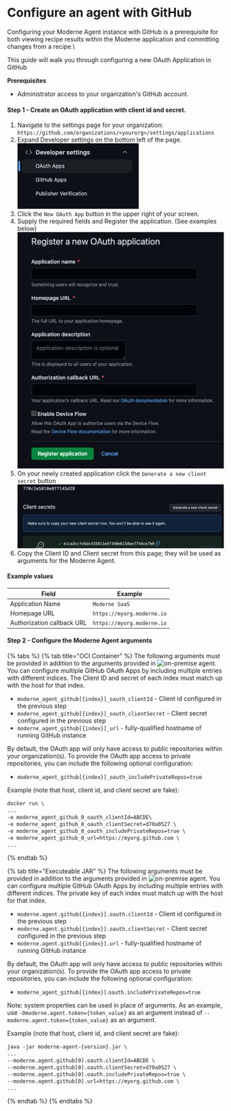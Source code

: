 # Configure an agent with GitHub

Configuring your Moderne Agent instance with GitHub is a prerequisite for both viewing recipe results within the Moderne application and committing changes from a recipe.\


This guide will walk you through configuring a new OAuth Application in GitHub

**Prerequisites**

* Administrator access to your organization's GitHub account.

#### Step 1 - Create an OAuth application with client id and secret.

1. Navigate to the settings page for your organization: `https://github.com/organizations/<yourorg>/settings/applications`
2. Expand Developer settings on the bottom left of the page.![](<../../.gitbook/assets/Screen Shot 2022-05-19 at 12.56.51 PM.png>)
3. Click the `New OAuth App` button in the upper right of your screen.
4. Supply the required fields and Register the application.  (See examples below)                                  ![](<../../.gitbook/assets/Screen Shot 2022-05-19 at 1.01.11 PM.png>)
5. On your newly created application click the `Generate a new client secret` button\
   ![](<../../.gitbook/assets/Screen Shot 2022-05-19 at 1.17.35 PM.png>)
6. Copy the Client ID and Client secret from this page; they will be used as arguments for the Moderne Agent. &#x20;

#### **Example values**

| Field                      | Example                    |
| -------------------------- | -------------------------- |
| Application Name           | `Moderne SaaS`             |
| Homepage URL               | `https://myorg.moderne.io` |
| Authorization callback URL | `https://myorg.moderne.io` |

#### Step 2 - Configure the Moderne Agent arguments

{% tabs %}
{% tab title="OCI Container" %}
The following arguments must be provided in addition to the arguments provided in ![on-premise agent](./). You can configure multiple GitHub OAuth Apps by including multiple entries with different indices. The Client ID and secret of each index must match up with the host for that index.

* `moderne_agent_github[{index}]_oauth_clientId` - Client id configured in the previous step
* `moderne_agent_github[{index}]_oauth_clientSecret` - Client secret configured in the previous step
* `moderne_agent_github[{index}]_url` - fully-qualified hostname of running GitHub instance

By default, the OAuth app will only have access to public repositories within your organization(s). To provide the OAuth app access to private repositories, you can include the following optional configuration:

* `moderne_agent_github[{index}]_oauth_includePrivateRepos=true`



Example (note that host, client id,  and client secret are fake):

```
docker run \
...
-e moderne_agent_github_0_oauth_clientId=ABCDE\
-e moderne_agent_github_0_oauth_clientSecret=d70a0527 \
-e moderne_agent_github_0_oauth_includePrivateRepos=true \
-e moderne_agent_github_0_url=https://myorg.github.com \
...
```
{% endtab %}

{% tab title="Executeable JAR" %}
The following arguments must be provided in addition to the arguments provided in ![on-premise agent](./). You can configure multiple GitHub OAuth Apps by including multiple entries with different indices. The private key of each index must match up with the host for that index.

* `moderne.agent.github[{index}].oauth.clientId` - Client id configured in the previous step
* `moderne.agent.github[{index}].oauth.clientSecret` - Client secret configured in the previous step
* `moderne.agent.github[{index}].url` - fully-qualified hostname of running GitHub instance



By default, the OAuth app will only have access to public repositories within your organization(s). To provide the OAuth app access to private repositories, you can include the following optional configuration:

* `moderne_agent_github[{index}]`.`oauth.includePrivateRepos=true`



Note: system properties can be used in place of arguments. As an example, use `-Dmoderne.agent.token={token_value}` as an argument instead of `--moderne.agent.token={token_value}` as an argument.

Example (note that host, client id,  and client secret are fake):

```
java -jar moderne-agent-{version}.jar \
...
--moderne.agent.github[0].oauth.clientId=ABCDE \
--moderne.agent.github[0].oauth.clientSecret=d70a0527 \
--moderne.agent.github[0].oauth.includePrivateRepos=true \
--moderne.agent.github[0].url=https://myorg.github.com \
...
```
{% endtab %}
{% endtabs %}

